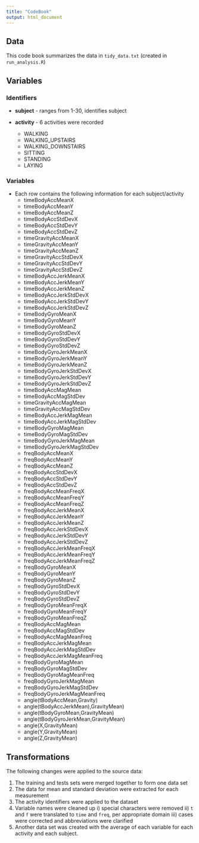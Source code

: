 ```yaml
---
title: "CodeBook"
output: html_document
---
```


## Data

This code book summarizes the data in ```tidy_data.txt``` (created in ```run_analysis.R```)

## Variables
### Identifiers
* **subject**  - ranges from 1-30, identifies subject

* **activity** - 6 activities were recorded
    + WALKING
    + WALKING_UPSTAIRS
    + WALKING_DOWNSTAIRS
    + SITTING
    + STANDING
    + LAYING

### Variables
* Each row contains the following information for each subject/activity
    + timeBodyAccMeanX
    + timeBodyAccMeanY                   
    + timeBodyAccMeanZ
    + timeBodyAccStdDevX
    + timeBodyAccStdDevY
    + timeBodyAccStdDevZ
    + timeGravityAccMeanX
    + timeGravityAccMeanY
    + timeGravityAccMeanZ
    + timeGravityAccStdDevX
    + timeGravityAccStdDevY
    + timeGravityAccStdDevZ
    + timeBodyAccJerkMeanX
    + timeBodyAccJerkMeanY
    + timeBodyAccJerkMeanZ            
    + timeBodyAccJerkStdDevX              
    + timeBodyAccJerkStdDevY              
    + timeBodyAccJerkStdDevZ              
    + timeBodyGyroMeanX                   
    + timeBodyGyroMeanY                   
    + timeBodyGyroMeanZ                   
    + timeBodyGyroStdDevX                 
    + timeBodyGyroStdDevY                 
    + timeBodyGyroStdDevZ                 
    + timeBodyGyroJerkMeanX               
    + timeBodyGyroJerkMeanY               
    + timeBodyGyroJerkMeanZ               
    + timeBodyGyroJerkStdDevX             
    + timeBodyGyroJerkStdDevY             
    + timeBodyGyroJerkStdDevZ             
    + timeBodyAccMagMean                 
    + timeBodyAccMagStdDev                
    + timeGravityAccMagMean               
    + timeGravityAccMagStdDev             
    + timeBodyAccJerkMagMean              
    + timeBodyAccJerkMagStdDev            
    + timeBodyGyroMagMean                 
    + timeBodyGyroMagStdDev               
    + timeBodyGyroJerkMagMean             
    + timeBodyGyroJerkMagStdDev           
    + freqBodyAccMeanX                    
    + freqBodyAccMeanY                    
    + freqBodyAccMeanZ                    
    + freqBodyAccStdDevX                  
    + freqBodyAccStdDevY                  
    + freqBodyAccStdDevZ                  
    + freqBodyAccMeanFreqX                
    + freqBodyAccMeanFreqY                
    + freqBodyAccMeanFreqZ                
    + freqBodyAccJerkMeanX                
    + freqBodyAccJerkMeanY                
    + freqBodyAccJerkMeanZ                
    + freqBodyAccJerkStdDevX              
    + freqBodyAccJerkStdDevY              
    + freqBodyAccJerkStdDevZ              
    + freqBodyAccJerkMeanFreqX            
    + freqBodyAccJerkMeanFreqY            
    + freqBodyAccJerkMeanFreqZ            
    + freqBodyGyroMeanX                   
    + freqBodyGyroMeanY                   
    + freqBodyGyroMeanZ                   
    + freqBodyGyroStdDevX                 
    + freqBodyGyroStdDevY                 
    + freqBodyGyroStdDevZ                 
    + freqBodyGyroMeanFreqX               
    + freqBodyGyroMeanFreqY               
    + freqBodyGyroMeanFreqZ              
    + freqBodyAccMagMean                 
    + freqBodyAccMagStdDev                
    + freqBodyAccMagMeanFreq              
    + freqBodyAccJerkMagMean              
    + freqBodyAccJerkMagStdDev            
    + freqBodyAccJerkMagMeanFreq          
    + freqBodyGyroMagMean                 
    + freqBodyGyroMagStdDev               
    + freqBodyGyroMagMeanFreq             
    + freqBodyGyroJerkMagMean             
    + freqBodyGyroJerkMagStdDev           
    + freqBodyGyroJerkMagMeanFreq         
    + angle(tBodyAccMean,Gravity)         
    + angle(tBodyAccJerkMean),GravityMean)
    + angle(tBodyGyroMean,GravityMean)    
    + angle(tBodyGyroJerkMean,GravityMean)
    + angle(X,GravityMean)                
    + angle(Y,GravityMean)                
    + angle(Z,GravityMean)                
         
    
## Transformations
The following changes were applied to the source data:

1. The training and tests sets were merged together to form one data set
2. The data for mean and standard deviation were extracted for each measurement
3. The activity identifiers were applied to the dataset
4. Variable names were cleaned up
    i) special characters were removed
    ii) ```t``` and ```f``` were translated to ```time``` and ```freq```, per appropriate domain
    iii) cases were corrected and abbreviations were clarified
5. Another data set was created with the average of each variable for each activity and each subject.
